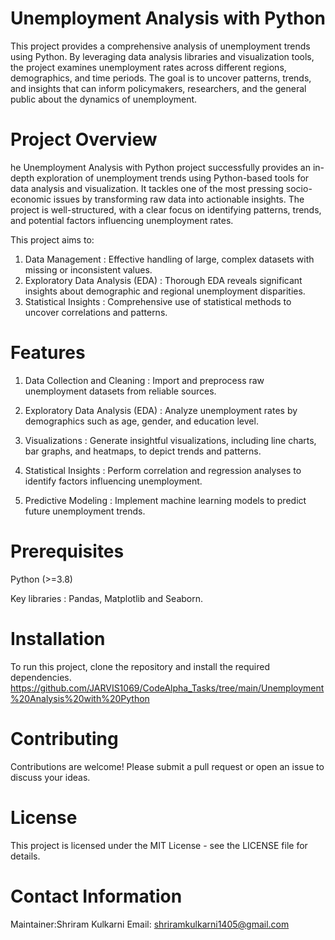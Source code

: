 # Unemployment Analysis with Python
This project provides a comprehensive analysis of unemployment trends using Python. By leveraging data analysis libraries and visualization tools, the project examines unemployment rates across different regions, demographics, and time periods. The goal is to uncover patterns, trends, and insights that can inform policymakers, researchers, and the general public about the dynamics of unemployment.

# Project Overview
he Unemployment Analysis with Python project successfully provides an in-depth exploration of unemployment trends using Python-based tools for data analysis and visualization. It tackles one of the most pressing socio-economic issues by transforming raw data into actionable insights. The project is well-structured, with a clear focus on identifying patterns, trends, and potential factors influencing unemployment rates.

This project aims to:
1. Data Management : Effective handling of large, complex datasets with missing or inconsistent values.
2. Exploratory Data Analysis (EDA) : Thorough EDA reveals significant insights about demographic and regional unemployment disparities.
3. Statistical Insights : Comprehensive use of statistical methods to uncover correlations and patterns.

# Features
1. Data Collection and Cleaning : Import and preprocess raw unemployment datasets from reliable sources.

2. Exploratory Data Analysis (EDA) : Analyze unemployment rates by demographics such as age, gender, and education level.

3. Visualizations : Generate insightful visualizations, including line charts, bar graphs, and heatmaps, to depict trends and patterns.
   
4. Statistical Insights : Perform correlation and regression analyses to identify factors influencing unemployment.

5. Predictive Modeling : Implement machine learning models to predict future unemployment trends.

# Prerequisites
Python (>=3.8)

Key libraries : Pandas, Matplotlib and Seaborn.

# Installation
To run this project, clone the repository and install the required dependencies.
https://github.com/JARVIS1069/CodeAlpha_Tasks/tree/main/Unemployment%20Analysis%20with%20Python

# Contributing
Contributions are welcome! Please submit a pull request or open an issue to discuss your ideas.

# License
This project is licensed under the MIT License - see the LICENSE file for details.

# Contact Information
Maintainer:Shriram Kulkarni Email: shriramkulkarni1405@gmail.com

